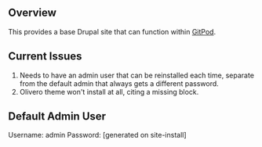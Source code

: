 ## Overview

This provides a base Drupal site that can function within [GitPod](https://gitpod.io).

## Current Issues

1. Needs to have an admin user that can be reinstalled each time, separate from the default admin that always gets a different password.
1. Olivero theme won't install at all, citing a missing block.

## Default Admin User
Username: admin
Password: [generated on site-install]
